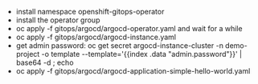 * install namespace openshift-gitops-operator
* install the operator group
* oc apply -f gitops/argocd/argocd-operator.yaml and wait for a while
* oc apply -f gitops/argocd/argocd-instance.yaml 
* get admin password: oc get secret argocd-instance-cluster -n demo-project -o template --template='{{index .data "admin.password"}}' | base64 -d ; echo
* oc apply -f gitops/argocd/argocd-application-simple-hello-world.yaml